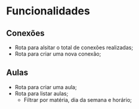 # Funcionalidades

## Conexões

- Rota para alsitar o total de conexões realizadas;
- Rota para criar uma nova conexão;

## Aulas

- Rota para criar uma aula;
- Rota para listar aulas;
  - Filtrar por matéria, dia da semana e horário;